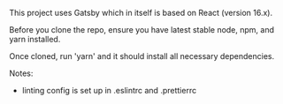 This project uses Gatsby which in itself is based on React (version 16.x).

Before you clone the repo, ensure you have latest stable node, npm, and yarn installed.

Once cloned, run 'yarn' and it should install all necessary dependencies.

Notes:

- linting config is set up in .eslintrc and .prettierrc
